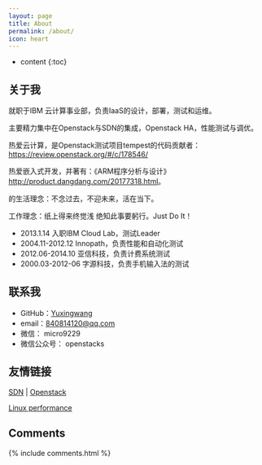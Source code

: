 ```yaml
---
layout: page
title: About
permalink: /about/
icon: heart
---
```


* content
{:toc}

## 关于我

就职于IBM 云计算事业部，负责IaaS的设计，部署，测试和运维。

主要精力集中在Openstack与SDN的集成，Openstack HA，性能测试与调优。

热爱云计算，是Openstack测试项目tempest的代码贡献者：<https://review.openstack.org/#/c/178546/>

热爱嵌入式开发，并著有：《ARM程序分析与设计》<http://product.dangdang.com/20177318.html>。

的生活理念：不念过去，不迎未来，活在当下。

工作理念：纸上得来终觉浅 绝知此事要躬行。Just Do It！

* 2013.1.14 入职IBM Cloud Lab，测试Leader
* 2004.11-2012.12 Innopath，负责性能和自动化测试
* 2012.06-2014.10 亚信科技，负责计费系统测试
* 2000.03-2012-06 字源科技，负责手机输入法的测试

## 联系我

* GitHub：[Yuxingwang](https://github.com/openstacks)
* email：840814120@qq.com
* 微信： micro9229
* 微信公众号： openstacks


## 友情链接

[SDN](http://sdnhub.org/tutorials/) \| [Openstack](https://openstack.com)     

[Linux performance](http://www.brendangregg.com/linuxperf.html)

## Comments

{% include comments.html %}
